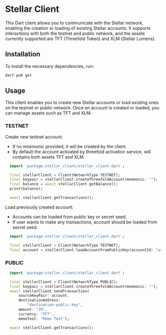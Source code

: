 # Stellar Client

This Dart client allows you to communicate with the Stellar network, enabling the creation or loading of existing Stellar accounts. It supports interactions with both the testnet and public network, and the assets currently supported are TFT (Threefold Token) and XLM (Stellar Lumens).

## Installation

To install the necessary dependencies, run:

```bash
dart pub get
```

## Usage

This client enables you to create new Stellar accounts or load existing ones on the testnet or public network. Once an account is created or loaded, you can manage assets such as TFT and XLM.

### TESTNET

Create new testnet account:

- If no mnemonic provided, it will be created by the client.
- By default the account activated by threefold activation service, will contains both assets TFT and XLM.

```dart
  import 'package:stellar_client/stellar_client.dart';

  final stellarClient = Client(NetworkType.TESTNET);
  final keypair = stellarClient.createThreefoldAccount(mnemonic: "");
  final balance = await stellarClient.getBalance();
  print(balance);

  await stellarClient.getTransactions();
```

Load previously created account:

- Accounts can be loaded from public key or secret seed.
- If user wants to make any transactions, account should be loaded from secret seed.

```dart
  import 'package:stellar_client/stellar_client.dart';

  final stellarClient = Client(NetworkType.TESTNET);
  final account = stellarClient.loadAccountFromPublicKey(accountId: "account_id");
```  

### PUBLIC

```dart
  import 'package:stellar_client/stellar_client.dart';

  final stellarClient = Client(NetworkType.PUBLIC);
  final keypair = stellarClient.createThreefoldAccount(mnemonic: "");
  await stellarClient.sendTransaction(
      sourceKeyPair: account,
      destinationAddress:
          "destination-public-key",
      amount: "20",
      currency: "TFT",
      memoText: "Memo Text");

  await stellarClient.getTransactions();
```